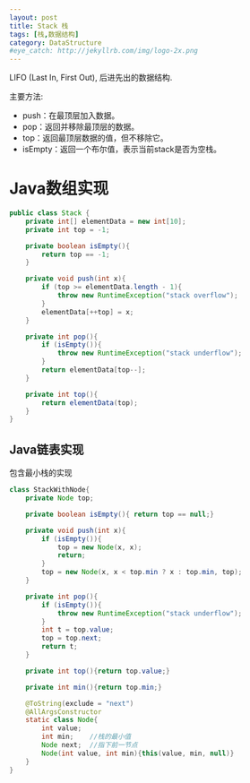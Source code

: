 ```yaml
---
layout: post
title: Stack 栈
tags: [栈,数据结构]
category: DataStructure
#eye_catch: http://jekyllrb.com/img/logo-2x.png
---
```


<script type="text/javascript" src="http://cdn.mathjax.org/mathjax/latest/MathJax.js?config=default"></script>

LIFO (Last In, First Out), 后进先出的数据结构.

主要方法:

- push：在最顶层加入数据。
- pop：返回并移除最顶层的数据。
- top：返回最顶层数据的值，但不移除它。
- isEmpty：返回一个布尔值，表示当前stack是否为空栈。

<!--more-->
<!--more-->

# Java数组实现

```java
public class Stack {
    private int[] elementData = new int[10];
    private int top = -1;

    private boolean isEmpty(){
        return top == -1;
    }

    private void push(int x){
        if (top >= elementData.length - 1){
            throw new RuntimeException("stack overflow");
        }
        elementData[++top] = x;
    }

    private int pop(){
        if (isEmpty()){
            throw new RuntimeException("stack underflow");
        }
        return elementData[top--];
    }

    private int top(){
        return elementData(top);
    }
}
```

## Java链表实现

包含最小栈的实现

```java
class StackWithNode{
    private Node top;

    private boolean isEmpty(){ return top == null;}

    private void push(int x){
        if (isEmpty()){
            top = new Node(x, x);
            return;
        }
        top = new Node(x, x < top.min ? x : top.min, top);
    }

    private int pop(){
        if (isEmpty()){
            throw new RuntimeException("stack underflow");
        }
        int t = top.value;
        top = top.next;
        return t;
    }

    private int top(){return top.value;}

    private int min(){return top.min;}

    @ToString(exclude = "next")
    @AllArgsConstructor
    static class Node{
        int value;
        int min;    //栈的最小值
        Node next;  //指下前一节点
        Node(int value, int min){this(value, min, null)}
    }
}
```